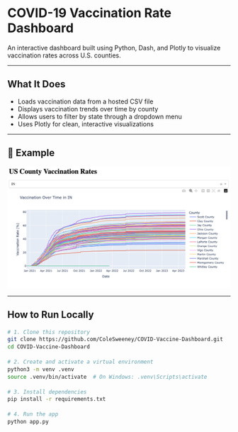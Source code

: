 # COVID-19 Vaccination Rate Dashboard

An interactive dashboard built using Python, Dash, and Plotly to visualize vaccination rates across U.S. counties.

---

## What It Does

- Loads vaccination data from a hosted CSV file
- Displays vaccination trends over time by county
- Allows users to filter by state through a dropdown menu
- Uses Plotly for clean, interactive visualizations

---

## 📸 Example

![Dashboard Screenshot](assets/Screenshot.png)

---

## How to Run Locally

```bash
# 1. Clone this repository
git clone https://github.com/ColeSweeney/COVID-Vaccine-Dashboard.git
cd COVID-Vaccine-Dashboard

# 2. Create and activate a virtual environment
python3 -m venv .venv
source .venv/bin/activate  # On Windows: .venv\Scripts\activate

# 3. Install dependencies
pip install -r requirements.txt

# 4. Run the app
python app.py


